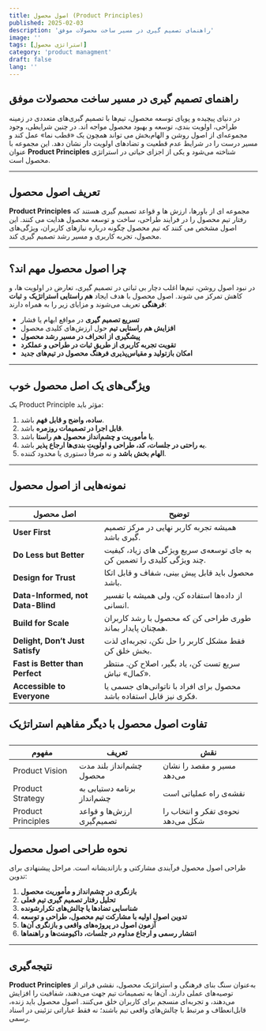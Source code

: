 ```yaml
---
title: اصول محصول (Product Principles)
published: 2025-02-03
description: 'راهنمای تصمیم‌ گیری در مسیر ساخت محصولات موفق'
image: ''
tags: [استراتژی محصول]
category: 'product managment'
draft: false
lang: ''
---
```


## راهنمای تصمیم‌ گیری در مسیر ساخت محصولات موفق

در دنیای پیچیده و پویای توسعه محصول، تیم‌ها با تصمیم‌ گیری‌های متعددی در زمینه طراحی، اولویت‌ بندی، توسعه و بهبود محصول مواجه‌ اند. در چنین شرایطی، وجود مجموعه‌ای از اصول روشن و الهام‌بخش می‌ تواند همچون یک «قطب‌ نما» عمل کند و مسیر درست را در شرایط عدم قطعیت و تضادهای اولویت‌ دار نشان دهد. این مجموعه با عنوان **Product Principles** شناخته می‌شود و یکی از اجزای حیاتی در استراتژی محصول است.

---

## تعریف اصول محصول

**Product Principles** مجموعه‌ ای از باورها، ارزش‌ ها و قواعد تصمیم‌ گیری هستند که رفتار تیم محصول را در فرایند طراحی، ساخت و توسعه محصول هدایت می‌ کنند. این اصول مشخص می‌ کنند که تیم محصول چگونه درباره نیازهای کاربران، ویژگی‌های محصول، تجربه کاربری و مسیر رشد تصمیم‌ گیری کند.

---

## چرا اصول محصول مهم‌ اند؟

در نبود اصول روشن، تیم‌ها اغلب دچار بی‌ ثباتی در تصمیم‌ گیری، تعارض در اولویت‌ ها، و کاهش تمرکز می‌ شوند. اصول محصول با هدف ایجاد **هم‌ راستایی استراتژیک** و **ثبات فرهنگی** تعریف می‌شوند و مزایای زیر را به همراه دارند:

- **تسریع تصمیم‌ گیری** در مواقع ابهام یا فشار
- **افزایش هم‌ راستایی تیم** حول ارزش‌های کلیدی محصول
- **پیشگیری از انحراف در مسیر رشد محصول**
- **تقویت تجربه کاربری از طریق ثبات در طراحی و عملکرد**
- **امکان بازتولید و مقیاس‌پذیری فرهنگ محصول در تیم‌های جدید**

---

## ویژگی‌های یک اصل محصول خوب

یک Product Principle مؤثر باید:

1.  **ساده، واضح و قابل‌ فهم** باشد.
2.  **قابل اجرا در تصمیمات روزمره** باشد.
3.  **با مأموریت و چشم‌انداز محصول هم‌ راستا** باشد.
4.  **به راحتی در جلسات، کد، طراحی و اولویت‌ بندی‌ها ارجاع‌ پذیر** باشد.
5.  **الهام‌ بخش باشد** و نه صرفاً دستوری یا محدود کننده.

---

## نمونه‌هایی از اصول محصول

## <table data-start="1928" data-end="2939" class="w-fit min-w-(--thread-content-width)"><thead data-start="1928" data-end="2028"><tr data-start="1928" data-end="2028"><th data-start="1928" data-end="1963" data-col-size="sm">اصل محصول</th><th data-start="1963" data-end="2028" data-col-size="md">توضیح</th></tr></thead><tbody data-start="2128" data-end="2939"><tr data-start="2128" data-end="2227"><td data-start="2128" data-end="2161" data-col-size="sm"><strong data-start="2130" data-end="2144">User First</strong></td><td data-col-size="md" data-start="2161" data-end="2227">همیشه تجربه کاربر نهایی در مرکز تصمیم‌ گیری باشد.</td></tr><tr data-start="2228" data-end="2335"><td data-start="2228" data-end="2261" data-col-size="sm"><strong data-start="2230" data-end="2252">Do Less but Better</strong></td><td data-col-size="md" data-start="2261" data-end="2335">به جای توسعه‌ی سریع ویژگی‌ های زیاد، کیفیت چند ویژگی کلیدی را تضمین کن.</td></tr><tr data-start="2336" data-end="2433"><td data-start="2336" data-end="2369" data-col-size="sm"><strong data-start="2338" data-end="2358">Design for Trust</strong></td><td data-col-size="md" data-start="2369" data-end="2433">محصول باید قابل پیش‌ بینی، شفاف و قابل اتکا باشد.</td></tr><tr data-start="2434" data-end="2537"><td data-start="2434" data-end="2470" data-col-size="sm"><strong data-start="2436" data-end="2469">Data-Informed, not Data-Blind</strong></td><td data-col-size="md" data-start="2470" data-end="2537">از داده‌ها استفاده کن، ولی همیشه با تفسیر انسانی.</td></tr><tr data-start="2538" data-end="2635"><td data-start="2538" data-end="2571" data-col-size="sm"><strong data-start="2540" data-end="2559">Build for Scale</strong></td><td data-col-size="md" data-start="2571" data-end="2635">طوری طراحی کن که محصول با رشد کاربران همچنان پایدار بماند.</td></tr><tr data-start="2636" data-end="2735"><td data-start="2636" data-end="2669" data-col-size="sm"><strong data-start="2638" data-end="2669">Delight, Don’t Just Satisfy</strong></td><td data-col-size="md" data-start="2669" data-end="2735">فقط مشکل کاربر را حل نکن، تجربه‌ای لذت‌ بخش خلق کن.</td></tr><tr data-start="2736" data-end="2834"><td data-start="2736" data-end="2769" data-col-size="sm"><strong data-start="2738" data-end="2769">Fast is Better than Perfect</strong></td><td data-col-size="md" data-start="2769" data-end="2834">سریع تست کن، یاد بگیر، اصلاح کن. منتظر «کمال» نباش.</td></tr><tr data-start="2835" data-end="2939"><td data-start="2835" data-end="2868" data-col-size="sm"><strong data-start="2837" data-end="2863">Accessible to Everyone</strong></td><td data-col-size="md" data-start="2868" data-end="2939">محصول برای افراد با ناتوانی‌های جسمی یا فکری نیز قابل استفاده باشد.</td></tr></tbody></table>

## تفاوت اصول محصول با دیگر مفاهیم استراتژیک

## <table data-start="2992" data-end="3319" class="w-fit min-w-(--thread-content-width)"><thead data-start="2992" data-end="3030"><tr data-start="2992" data-end="3030"><th data-start="2992" data-end="3015" data-col-size="sm">مفهوم</th><th data-start="3015" data-end="3023" data-col-size="sm">تعریف</th><th data-start="3023" data-end="3030" data-col-size="sm">نقش</th></tr></thead><tbody data-start="3069" data-end="3319"><tr data-start="3069" data-end="3148"><td data-start="3069" data-end="3092" data-col-size="sm">Product Vision</td><td data-col-size="sm" data-start="3092" data-end="3118">چشم‌انداز بلند مدت محصول</td><td data-col-size="sm" data-start="3118" data-end="3148">مسیر و مقصد را نشان می‌دهد</td></tr><tr data-start="3149" data-end="3228"><td data-start="3149" data-end="3172" data-col-size="sm">Product Strategy</td><td data-col-size="sm" data-start="3172" data-end="3202">برنامه دستیابی به چشم‌انداز</td><td data-col-size="sm" data-start="3202" data-end="3228">نقشه‌ی راه عملیاتی است</td></tr><tr data-start="3229" data-end="3319"><td data-start="3229" data-end="3252" data-col-size="sm">Product Principles</td><td data-col-size="sm" data-start="3252" data-end="3281">ارزش‌ها و قواعد تصمیم‌گیری</td><td data-col-size="sm" data-start="3281" data-end="3319">نحوه‌ی تفکر و انتخاب را شکل می‌دهد</td></tr></tbody></table>

## نحوه طراحی اصول محصول

طراحی اصول محصول فرآیندی مشارکتی و بازاندیشانه است. مراحل پیشنهادی برای تدوین:

1.  **بازنگری در چشم‌انداز و مأموریت محصول**
2.  **تحلیل رفتار تصمیم‌ گیری تیم فعلی**
3.  **شناسایی تضادها یا چالش‌های تکرارشونده**
4.  **تدوین اصول اولیه با مشارکت تیم محصول، طراحی و توسعه**
5.  **آزمون اصول در پروژه‌های واقعی و بازنگری آن‌ها**
6.  **انتشار رسمی و ارجاع مداوم در جلسات، داکیومنت‌ها و راهنماها**

---

## نتیجه‌گیری

**Product Principles** به‌عنوان سنگ‌ بنای فرهنگی و استراتژیک محصول، نقشی فراتر از توصیه‌های عملی دارند. آن‌ها به تصمیمات تیم جهت می‌دهند، شفافیت را افزایش می‌دهند، و تجربه‌ای منسجم برای کاربران خلق می‌کنند. اصول محصول باید زنده، قابل‌انعطاف و مرتبط با چالش‌های واقعی تیم باشند؛ نه فقط عباراتی تزئینی در اسناد رسمی.
